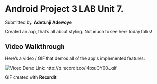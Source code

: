 # Android Project 3 LAB Unit 7.

Submitted by: **Adetunji Adewoye**

Created an app, that's all about styling. Not much to see here today folks!

## Video Walkthrough
Here's a video / GIF that demos all of the app's implemented features:


<img src= "http://g.recordit.co/6jDnwpGozD.gif" title='Video Walkthrough' width='' alt='Video Demo' />
Link: http://g.recordit.co/l4pxuCY00J.gif

GIF created with **Recordit**